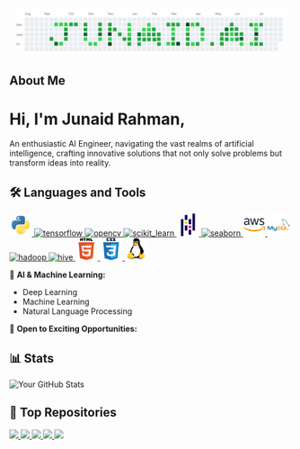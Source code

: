 ![logo](https://github.com/junaidrhmn/junaidrhmn/blob/main/banner.png)

## About Me
#  Hi, I'm Junaid Rahman,
   An enthusiastic AI Engineer, navigating the vast realms of artificial intelligence, crafting innovative solutions that not only solve problems but transform ideas into reality.

## 🛠️ Languages and Tools

<p align="left">
 <a href="https://www.python.org" target="_blank" rel="noreferrer"> <img src="https://raw.githubusercontent.com/devicons/devicon/master/icons/python/python-original.svg" alt="python" width="40" height="40"/> </a> 
 <a href="https://www.tensorflow.org" target="_blank" rel="noreferrer"> <img src="https://www.vectorlogo.zone/logos/tensorflow/tensorflow-icon.svg" alt="tensorflow" width="40" height="40"/> </a> 
 <a href="https://opencv.org/" target="_blank" rel="noreferrer"> <img src="https://www.vectorlogo.zone/logos/opencv/opencv-icon.svg" alt="opencv" width="40" height="40"/> </a>
 <a href="https://scikit-learn.org/" target="_blank" rel="noreferrer"> <img src="https://upload.wikimedia.org/wikipedia/commons/0/05/Scikit_learn_logo_small.svg" alt="scikit_learn" width="40" height="40"/> </a> 
 <a href="https://pandas.pydata.org/" target="_blank" rel="noreferrer"> <img src="https://raw.githubusercontent.com/devicons/devicon/2ae2a900d2f041da66e950e4d48052658d850630/icons/pandas/pandas-original.svg" alt="pandas" width="40" height="40"/> </a> 
 <a href="https://seaborn.pydata.org/" target="_blank" rel="noreferrer"> <img src="https://seaborn.pydata.org/_images/logo-mark-lightbg.svg" alt="seaborn" width="40" height="40"/> </a> 
 <a href="https://aws.amazon.com" target="_blank" rel="noreferrer"> <img src="https://raw.githubusercontent.com/devicons/devicon/master/icons/amazonwebservices/amazonwebservices-original-wordmark.svg" alt="aws" width="40" height="40"/> </a>
 <a href="https://www.mysql.com/" target="_blank" rel="noreferrer"> <img src="https://raw.githubusercontent.com/devicons/devicon/master/icons/mysql/mysql-original-wordmark.svg" alt="mysql" width="40" height="40"/> </a>
 <a href="https://hadoop.apache.org/" target="_blank" rel="noreferrer"> <img src="https://www.vectorlogo.zone/logos/apache_hadoop/apache_hadoop-icon.svg" alt="hadoop" width="40" height="40"/> </a> 
 <a href="https://hive.apache.org/" target="_blank" rel="noreferrer"> <img src="https://www.vectorlogo.zone/logos/apache_hive/apache_hive-icon.svg" alt="hive" width="40" height="40"/> </a>
 <a href="https://www.w3.org/html/" target="_blank" rel="noreferrer"> <img src="https://raw.githubusercontent.com/devicons/devicon/master/icons/html5/html5-original-wordmark.svg" alt="html5" width="40" height="40"/> </a> 
 <a href="https://www.w3schools.com/css/" target="_blank" rel="noreferrer"> <img src="https://raw.githubusercontent.com/devicons/devicon/master/icons/css3/css3-original-wordmark.svg" alt="css3" width="40" height="40"/> </a> 
 <a href="https://www.linux.org/" target="_blank" rel="noreferrer"> <img src="https://raw.githubusercontent.com/devicons/devicon/master/icons/linux/linux-original.svg" alt="linux" width="40" height="40"/> </a> 
</p>

🤖 **AI & Machine Learning:**     
- Deep Learning
- Machine Learning
- Natural Language Processing

🚀 **Open to Exciting Opportunities:**

## 📊 Stats

![Your GitHub Stats](https://github-readme-stats.vercel.app/api?username=junaidrhmn&show_icons=true&theme=ambient_gradient)

## 🌟 Top Repositories

<a href="https://github.com/junaidrhmn/Image-Caption-generator">
  <img src="https://github-readme-stats.vercel.app/api/pin/?username=junaidrhmn&repo=Image-Caption-generator&theme=material-palenight" />
</a>

<a href="https://github.com/junaidrhmn/Fire-And-Smoke-Detection">
  <img src="https://github-readme-stats.vercel.app/api/pin/?username=junaidrhmn&repo=Fire-And-Smoke-Detection&theme=material-palenight" />
</a>

<a href="https://github.com/junaidrhmn/Used-car-price-prediction">
  <img src="https://github-readme-stats.vercel.app/api/pin/?username=junaidrhmn&repo=Used-car-price-prediction&theme=material-palenight" />
</a>

<a href="https://github.com/junaidrhmn/Simple-Handwritten-Digit_Recognition">
  <img src="https://github-readme-stats.vercel.app/api/pin/?username=junaidrhmn&repo=Simple-Handwritten-Digit_Recognition&theme=material-palenight" />
</a>

<a href="https://github.com/junaidrhmn/Image-Classification-CIFAR10">
  <img src="https://github-readme-stats.vercel.app/api/pin/?username=junaidrhmn&repo=Image-Classification-CIFAR10&theme=material-palenight" />
</a>
